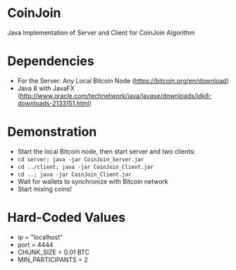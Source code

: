 # CoinJoin
Java Implementation of Server and Client for CoinJoin Algorithm

# Dependencies
* For the Server: Any Local Bitcoin Node (https://bitcoin.org/en/download)
* Java 8 with JavaFX (http://www.oracle.com/technetwork/java/javase/downloads/jdk8-downloads-2133151.html)

# Demonstration
* Start the local Bitcoin node, then start server and two clients:
* ```cd server; java -jar CoinJoin_Server.jar```
* ```cd ../client; java -jar CoinJoin_Client.jar```
* ```cd ..; java -jar CoinJoin_Client.jar```
* Wait for wallets to synchronize with Bitcoin network
* Start mixing coins!

# Hard-Coded Values
* ip = "localhost"
* port = 4444
* CHUNK_SIZE = 0.01 BTC
* MIN_PARTICIPANTS = 2
